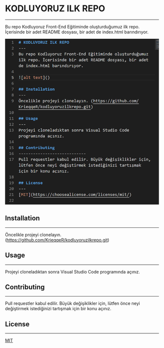 # KODLUYORUZ ILK REPO
---
Bu repo Kodluyoruz Front-End Eğitiminde oluşturduğumuz ilk repo. İçerisinde bir adet README dosyası, bir adet de index.html barındırıyor.

![Kodluyoruz](./FR.png)

## Installation
---
Öncelikle projeyi clonelayın. (https://github.com/KrieqqeR/kodluyoruzilkrepo.git)

## Usage
---
Projeyi cloneladıktan sonra Visual Studio Code programında açınız.

## Contributing
----------------------------
Pull requestler kabul edilir. Büyük değişiklikler için, lütfen önce neyi değiştirmek istediğinizi tartışmak için bir konu açınız.

## License
---
[MIT](https://choosealicense.com/licenses/mit/)
